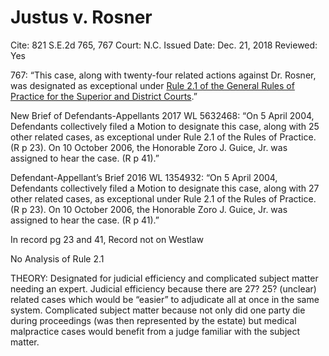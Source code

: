 # Justus v. Rosner

Cite: 821 S.E.2d 765, 767
Court: N.C.
Issued Date: Dec. 21, 2018
Reviewed: Yes

767: “This case, along with twenty-four related actions against Dr. Rosner, was designated as exceptional under [Rule 2.1 of the General Rules of Practice for the Superior and District Courts](https://1.next.westlaw.com/Link/Document/FullText?findType=L&pubNum=1008947&cite=NCRSUPDR2.1&originatingDoc=I92c26ba0056d11e98f4d8d23fc0d7c2b&refType=LQ&originationContext=document&transitionType=DocumentItem&ppcid=9b24938477204c1fba37822be0d7db57&contextData=(sc.Search)).”

New Brief of Defendants-Appellants 2017 WL 5632468: “On 5 April 2004, Defendants collectively filed a Motion to designate this case, along with 25 other related cases, as exceptional under Rule 2.1 of the Rules of Practice. (R p 23). On 10 October 2006, the Honorable Zoro J. Guice, Jr. was assigned to hear the case. (R p 41).” 

Defendant-Appellant’s Brief 2016 WL 1354932: “On 5 April 2004, Defendants collectively filed a Motion to designate this case, along with 27 other related cases, as exceptional under Rule 2.1 of the Rules of Practice. (R p 23). On 10 October 2006, the Honorable Zoro J. Guice, Jr. was assigned to hear the case. (R p 41).”

In record pg 23 and 41, Record not on Westlaw

No Analysis of Rule 2.1

THEORY: Designated for judicial efficiency and complicated subject matter needing an expert. Judicial efficiency because there are 27? 25? (unclear) related cases which would be “easier” to adjudicate all at once in the same system. Complicated subject matter because not only did one party die during proceedings (was then represented by the estate) but medical malpractice cases would benefit from a judge familiar with the subject matter.